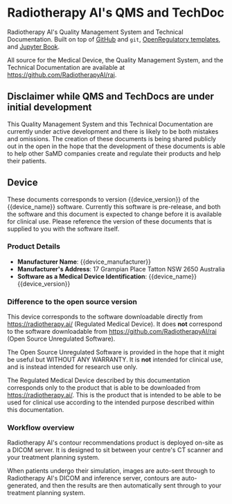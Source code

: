 <!--
Copyright (C) 2022 Radiotherapy AI Holdings Pty Ltd
Copyright (C) 2021-2022 OpenRegulatory (OpenReg GmbH)
This work is licensed under the Creative Commons Attribution 4.0 International
License. <http://creativecommons.org/licenses/by/4.0/>.

Original work by OpenRegulatory available at
<https://github.com/openregulatory/templates>
-->

# Radiotherapy AI's QMS and TechDoc

Radiotherapy AI's Quality Management System and Technical Documentation. Built
on top of [GitHub](https://github.com/RadiotherapyAI/rai) and `git`,
[OpenRegulatory templates](https://github.com/openregulatory/templates), and
[Jupyter Book](https://jupyterbook.org/).

All source for the Medical Device, the Quality Management System, and the
Technical Documentation are available at
<https://github.com/RadiotherapyAI/rai>.

## Disclaimer while QMS and TechDocs are under initial development

This Quality Management System and this Technical Documentation are currently
under active development and there is likely to be both mistakes and omissions.
The creation of these documents is being shared publicly out in the open in the
hope that the development of these documents is able to help other SaMD
companies create and regulate their products and help their patients.

## Device

These documents corresponds to version {{device_version}} of the
{{device_name}} software. Currently this software is pre-release, and both the
software and this document is expected to change before it is available for
clinical use. Please reference the version of these documents that is supplied
to you with the software itself.

### Product Details

- **Manufacturer Name**: {{device_manufacturer}}
- **Manufacturer's Address**: 17 Grampian Place Tatton NSW 2650 Australia
- **Software as a Medical Device Identification**: {{device_name}} {{device_version}}

### Difference to the open source version

This device corresponds to the software downloadable directly from
<https://radiotherapy.ai/> (Regulated Medical Device). It does **not**
correspond to the software downloadable from
<https://github.com/RadiotherapyAI/rai> (Open Source Unregulated
Software).

The Open Source Unregulated Software is provided in the hope that it might be
useful but WITHOUT ANY WARRANTY. It is **not** intended for clinical use, and
is instead intended for research use only.

The Regulated Medical Device described by this documentation corresponds only
to the product that is able to be downloaded from <https://radiotherapy.ai/>.
This is the product that is intended to be able to be used for clinical use
according to the intended purpose described within this documentation.

### Workflow overview

Radiotherapy AI's contour recommendations product is deployed on-site as a
DICOM server. It is designed to sit between your centre's CT scanner and your
treatment planning system.

When patients undergo their simulation, images are auto-sent through to
Radiotherapy AI's DICOM and inference server, contours are auto-generated, and
then the results are then automatically sent through to your treatment planning
system.
